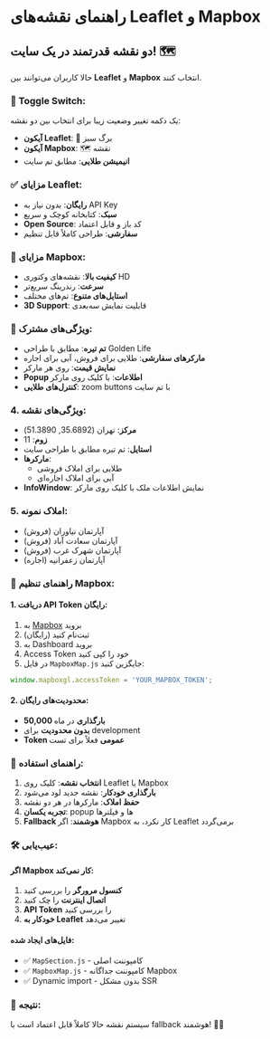 # راهنمای نقشه‌های Leaflet و Mapbox

## دو نقشه قدرتمند در یک سایت! 🗺️

حالا کاربران می‌توانند بین **Leaflet** و **Mapbox** انتخاب کنند.

### 🔄 Toggle Switch:
یک دکمه تغییر وضعیت زیبا برای انتخاب بین دو نقشه:
- **آیکون Leaflet**: 🍃 برگ سبز
- **آیکون Mapbox**: 🗺️ نقشه
- **انیمیشن طلایی**: مطابق تم سایت

### ✅ مزایای Leaflet:
- **رایگان**: بدون نیاز به API Key
- **سبک**: کتابخانه کوچک و سریع  
- **Open Source**: کد باز و قابل اعتماد
- **سفارشی**: طراحی کاملاً قابل تنظیم

### 🚀 مزایای Mapbox:
- **کیفیت بالا**: نقشه‌های وکتوری HD
- **سرعت**: رندرینگ سریع‌تر
- **استایل‌های متنوع**: تم‌های مختلف
- **3D Support**: قابلیت نمایش سه‌بعدی

### 🎨 ویژگی‌های مشترک:
- **تم تیره**: مطابق با طراحی Golden Life
- **مارکرهای سفارشی**: طلایی برای فروش، آبی برای اجاره
- **نمایش قیمت**: روی هر مارکر
- **Popup اطلاعات**: با کلیک روی مارکر
- **کنترل‌های طلایی**: zoom buttons با تم سایت

### 4. ویژگی‌های نقشه:
- **مرکز**: تهران (35.6892, 51.3890)
- **زوم**: 11
- **استایل**: تم تیره مطابق با طراحی سایت
- **مارکرها**: 
  - طلایی برای املاک فروشی
  - آبی برای املاک اجاره‌ای
- **InfoWindow**: نمایش اطلاعات ملک با کلیک روی مارکر

### 5. املاک نمونه:
- آپارتمان نیاوران (فروش)
- آپارتمان سعادت آباد (فروش)  
- آپارتمان شهرک غرب (فروش)
- آپارتمان زعفرانیه (اجاره)

### 🔧 **راهنمای تنظیم Mapbox:**

#### **1. دریافت API Token رایگان:**
1. به [Mapbox](https://www.mapbox.com/) بروید
2. ثبت‌نام کنید (رایگان)
3. به Dashboard بروید
4. Access Token خود را کپی کنید
5. در فایل `MapboxMap.js` جایگزین کنید:
```javascript
window.mapboxgl.accessToken = 'YOUR_MAPBOX_TOKEN';
```

#### **2. محدودیت‌های رایگان:**
- **50,000 بارگذاری** در ماه
- **بدون محدودیت** برای development
- **Token عمومی** فعلاً برای تست

### 🔧 **راهنمای استفاده:**

1. **انتخاب نقشه**: کلیک روی Leaflet یا Mapbox
2. **بارگذاری خودکار**: نقشه جدید لود می‌شود
3. **حفظ املاک**: مارکرها در هر دو نقشه
4. **تجربه یکسان**: popup ها و فیلترها
5. **Fallback هوشمند**: اگر Mapbox کار نکرد، به Leaflet برمی‌گردد

### 🛠️ **عیب‌یابی:**

#### **اگر Mapbox کار نمی‌کند:**
1. **کنسول مرورگر** را بررسی کنید
2. **اتصال اینترنت** را چک کنید
3. **API Token** را بررسی کنید
4. **خودکار به Leaflet** تغییر می‌دهد

#### **فایل‌های ایجاد شده:**
- ✅ `MapSection.js` - کامپوننت اصلی
- ✅ `MapboxMap.js` - کامپوننت جداگانه Mapbox
- ✅ Dynamic import - بدون مشکل SSR

### 🎯 **نتیجه:**
سیستم نقشه حالا کاملاً قابل اعتماد است با fallback هوشمند! 🚀✨
